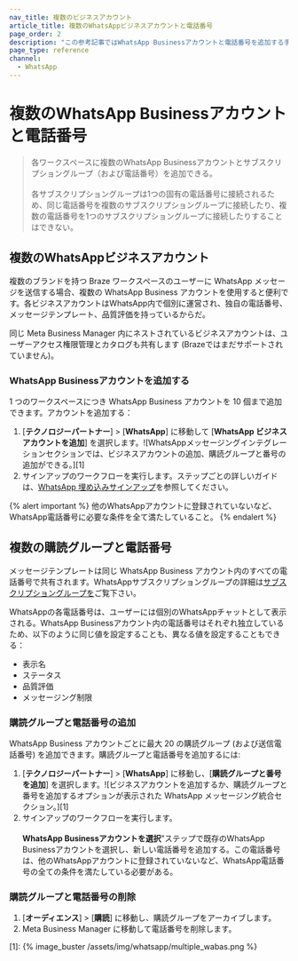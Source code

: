 ```yaml
---
nav_title: 複数のビジネスアカウント 
article_title: 複数のWhatsAppビジネスアカウントと電話番号
page_order: 2
description: "この参考記事ではWhatsApp Businessアカウントと電話番号を追加する手順を説明する。"
page_type: reference
channel:
  - WhatsApp
---
```


# 複数のWhatsApp Businessアカウントと電話番号

> 各ワークスペースに複数のWhatsApp Businessアカウントとサブスクリプショングループ（および電話番号）を追加できる。<br><br>各サブスクリプショングループは1つの固有の電話番号に接続されるため、同じ電話番号を複数のサブスクリプショングループに接続したり、複数の電話番号を1つのサブスクリプショングループに接続したりすることはできない。

## 複数のWhatsAppビジネスアカウント 

複数のブランドを持つ Braze ワークスペースのユーザーに WhatsApp メッセージを送信する場合、複数の WhatsApp Business アカウントを使用すると便利です。各ビジネスアカウントはWhatsApp内で個別に運営され、独自の電話番号、メッセージテンプレート、品質評価を持っているからだ。

同じ Meta Business Manager 内にネストされているビジネスアカウントは、ユーザーアクセス権限管理とカタログも共有します (Brazeではまだサポートされていません)。

### WhatsApp Businessアカウントを追加する

1 つのワークスペースにつき WhatsApp Business アカウントを 10 個まで追加できます。アカウントを追加する：

1. [**テクノロジーパートナー**] > [**WhatsApp**] に移動して [**WhatsApp ビジネスアカウントを追加**] を選択します。![WhatsAppメッセージングインテグレーションセクションでは、ビジネスアカウントの追加、購読グループと番号の追加ができる。][1]<br>
2. サインアップのワークフローを実行します。ステップごとの詳しいガイドは、[WhatsApp 埋め込みサインアップ]({{site.baseurl}}/user_guide/message_building_by_channel/whatsapp/overview/embedded_signup/)を参照してください。

{% alert important %}
他のWhatsAppアカウントに登録されていないなど、WhatsApp電話番号に必要な条件を全て満たしていること。
{% endalert %}

## 複数の購読グループと電話番号

メッセージテンプレートは同じ WhatsApp Business アカウント内のすべての電話番号で共有されます。WhatsAppサブスクリプショングループの詳細は[サブスクリプショングループを]({{site.baseurl}}/user_guide/message_building_by_channel/whatsapp/user_subscription/)ご覧下さい。

WhatsAppの各電話番号は、ユーザーには個別のWhatsAppチャットとして表示される。WhatsApp Businessアカウント内の電話番号はそれぞれ独立しているため、以下のように同じ値を設定することも、異なる値を設定することもできる： 
- 表示名 
- ステータス 
- 品質評価 
- メッセージング制限 

### 購読グループと電話番号の追加

WhatsApp Business アカウントごとに最大 20 の購読グループ (および送信電話番号) を追加できます。購読グループと電話番号を追加するには:

1. [**テクノロジーパートナー**] > [**WhatsApp**] に移動し、[**購読グループと番号を追加**] を選択します。![ビジネスアカウントを追加するか、購読グループと番号を追加するオプションが表示された WhatsApp メッセージング統合セクション。][1]<br>
2. サインアップのワークフローを実行します。<br><br> **WhatsApp Businessアカウントを選択**"ステップで既存のWhatsApp Businessアカウントを選択し、新しい電話番号を追加する。この電話番号は、他のWhatsAppアカウントに登録されていないなど、WhatsApp電話番号の全ての条件を満たしている必要がある。

### 購読グループと電話番号の削除 

1. [**オーディエンス**] > [**購読**] に移動し、購読グループをアーカイブします。
2. Meta Business Manager に移動して電話番号を削除します。

[1]: {% image_buster /assets/img/whatsapp/multiple_wabas.png %} 
